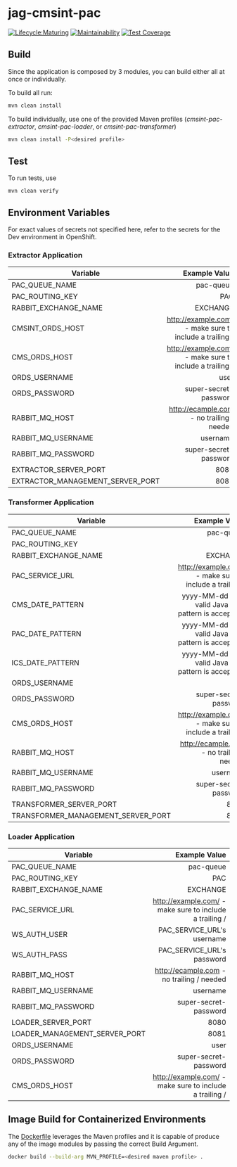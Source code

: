 # jag-cmsint-pac

[![Lifecycle:Maturing](https://img.shields.io/badge/Lifecycle-Maturing-007EC6)](git@github.com:bcgov/jag-cmsint-pac.git)
[![Maintainability](https://api.codeclimate.com/v1/badges/5275a4eee4b22b46c836/maintainability)](https://codeclimate.com/github/bcgov/jag-cmsint-pac/maintainability)
[![Test Coverage](https://api.codeclimate.com/v1/badges/5275a4eee4b22b46c836/test_coverage)](https://codeclimate.com/github/bcgov/jag-cmsint-pac/test_coverage)

## Build

Since the application is composed by 3 modules, you can build either all at once or individually.

To build all run:

```bash
mvn clean install
```

To build individually, use one of the provided Maven profiles (_cmsint-pac-extractor_, _cmsint-pac-loader_, or
_cmsint-pac-transformer_)

```bash
mvn clean install -P<desired profile>
```

## Test

To run tests, use

```
mvn clean verify
```

## Environment Variables

For exact values of secrets not specified here, refer to the secrets for the Dev environment in OpenShift.

### Extractor Application

| Variable                         |                                           Example Value |
|----------------------------------|--------------------------------------------------------:|
| PAC_QUEUE_NAME                   |                                               pac-queue |
| PAC_ROUTING_KEY                  |                                                     PAC |
| RABBIT_EXCHANGE_NAME             |                                                EXCHANGE |
| CMSINT_ORDS_HOST                 | http://example.com/ - make sure to include a trailing / |
| CMS_ORDS_HOST                    | http://example.com/ - make sure to include a trailing / |
| ORDS_USERNAME                    |                                                    user |
| ORDS_PASSWORD                    |                                   super-secret-password |
| RABBIT_MQ_HOST                   |               http://ecample.com - no trailing / needed |
| RABBIT_MQ_USERNAME               |                                                username |
| RABBIT_MQ_PASSWORD               |                                   super-secret-password |
| EXTRACTOR_SERVER_PORT            |                                                    8080 |
| EXTRACTOR_MANAGEMENT_SERVER_PORT |                                                    8081 |

### Transformer Application

| Variable                           |                                           Example Value |
|------------------------------------|--------------------------------------------------------:|
| PAC_QUEUE_NAME                     |                                               pac-queue |
| PAC_ROUTING_KEY                    |                                                     PAC |
| RABBIT_EXCHANGE_NAME               |                                                EXCHANGE |
| PAC_SERVICE_URL                    | http://example.com/ - make sure to include a trailing / |
| CMS_DATE_PATTERN                   |    yyyy-MM-dd (any valid Java date pattern is accepted) |
| PAC_DATE_PATTERN                   |    yyyy-MM-dd (any valid Java date pattern is accepted) |
| ICS_DATE_PATTERN                   |    yyyy-MM-dd (any valid Java date pattern is accepted) |
| ORDS_USERNAME                      |                                                    user |
| ORDS_PASSWORD                      |                                   super-secret-password |
| CMS_ORDS_HOST                      | http://example.com/ - make sure to include a trailing / |
| RABBIT_MQ_HOST                     |               http://ecample.com - no trailing / needed |
| RABBIT_MQ_USERNAME                 |                                                username |
| RABBIT_MQ_PASSWORD                 |                                   super-secret-password |
| TRANSFORMER_SERVER_PORT            |                                                    8080 |
| TRANSFORMER_MANAGEMENT_SERVER_PORT |                                                    8081 |

### Loader Application

| Variable                      |                                           Example Value |
|-------------------------------|--------------------------------------------------------:|
| PAC_QUEUE_NAME                |                                               pac-queue |
| PAC_ROUTING_KEY               |                                                     PAC |
| RABBIT_EXCHANGE_NAME          |                                                EXCHANGE |
| PAC_SERVICE_URL               | http://example.com/ - make sure to include a trailing / |
| WS_AUTH_USER                  |                              PAC_SERVICE_URL's username |
| WS_AUTH_PASS                  |                              PAC_SERVICE_URL's password |
| RABBIT_MQ_HOST                |               http://ecample.com - no trailing / needed |
| RABBIT_MQ_USERNAME            |                                                username |
| RABBIT_MQ_PASSWORD            |                                   super-secret-password |
| LOADER_SERVER_PORT            |                                                    8080 |
| LOADER_MANAGEMENT_SERVER_PORT |                                                    8081 |
| ORDS_USERNAME                 |                                                    user |
| ORDS_PASSWORD                 |                                   super-secret-password |
| CMS_ORDS_HOST                 | http://example.com/ - make sure to include a trailing / |

## Image Build for Containerized Environments

The [Dockerfile](Dockerfile) leverages the Maven profiles and it is capable of produce any of the image modules by
passing the correct Build Argument.

```bash
docker build --build-arg MVN_PROFILE=<desired maven profile> .
```
